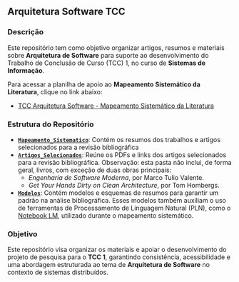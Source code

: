 ## Arquitetura Software TCC

### Descrição

Este repositório tem como objetivo organizar artigos, resumos e materiais sobre **Arquitetura de Software** para suporte ao desenvolvimento do Trabalho de Conclusão de Curso (TCC) 1, no curso de **Sistemas de Informação**. 

Para acessar a planilha de apoio ao **Mapeamento Sistemático da Literatura**, clique no link abaixo:  
- [TCC Arquitetura Software - Mapeamento Sistemático da Literatura]((https://docs.google.com/spreadsheets/d/1oJdboTGCDKN3o72Yl5ZZBHIG5BIt0nicnBLRz9cp_Jg/edit?gid=0#gid=0))

### Estrutura do Repositório

- **[`Mapeamento_Sistematico`](https://github.com/diogomasc/Arquitetura_Software_TCC/tree/main/Docs/Mapeamento_Sistematico)**: Contém os resumos dos trabalhos e artigos selecionados para a revisão bibliográfica
- **[`Artigos_Selecionados`](https://github.com/diogomasc/Arquitetura_Software_TCC/tree/main/Docs/Artigos_Selecionados)**: Reúne os PDFs e links dos artigos selecionados para a revisão bibliográfica. Observação: esta pasta não inclui, de forma geral, livros, com exceção de duas obras principais:
  - *Engenharia de Software Moderna*, por Marco Tulio Valente.
  - *Get Your Hands Dirty on Clean Architecture*, por Tom Hombergs.
- **[`Modelos`](https://github.com/diogomasc/Arquitetura_Software_TCC/tree/main/Docs/Modelos_para_Resumo)**: Contém modelos e esquemas de resumos para garantir um padrão na análise bibliográfica. Esses modelos também auxiliam o uso de ferramentas de Processamento de Linguagem Natural (PLN), como o [Notebook LM](https://notebooklm.google.com/), utilizado durante o mapeamento sistemático.

### **Objetivo**

Este repositório visa organizar os materiais e apoiar o desenvolvimento do projeto de pesquisa para o **TCC 1**, garantindo consistência, acessibilidade e uma abordagem estruturada ao tema de **Arquitetura de Software** no contexto de sistemas distribuídos.
